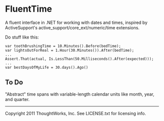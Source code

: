 FluentTime
==========

A fluent interface in .NET for working with dates and times, inspired by 
ActiveSupport's active_support/core_ext/numeric/time extensions.

Do stuff like this:

    var toothBrushingTime = 10.Minutes().Before(bedTime);
    var lightsOutForReal = 1.Hour(30.Minutes()).After(bedTime);
    ...
    Assert.That(actual, Is.LessThan(50.Milliseconds().After(expected)));
    ...
    var bestDaysOfMyLife = 30.days().Ago()

To Do
-----

"Abstract" time spans with variable-length calendar units like month, year, and quarter.

---

Copyright 2011 ThoughtWorks, Inc. See LICENSE.txt for licensing info.
